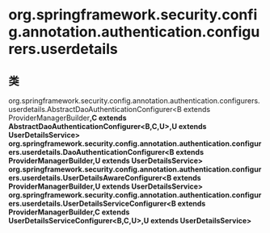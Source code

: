 # org.springframework.security.config.annotation.authentication.configurers.userdetails

## 类

org.springframework.security.config.annotation.authentication.configurers.userdetails.AbstractDaoAuthenticationConfigurer<B extends ProviderManagerBuilder<B>,C extends AbstractDaoAuthenticationConfigurer<B,C,U>,U extends UserDetailsService>
org.springframework.security.config.annotation.authentication.configurers.userdetails.DaoAuthenticationConfigurer<B extends ProviderManagerBuilder<B>,U extends UserDetailsService>
org.springframework.security.config.annotation.authentication.configurers.userdetails.UserDetailsAwareConfigurer<B extends ProviderManagerBuilder<B>,U extends UserDetailsService>
org.springframework.security.config.annotation.authentication.configurers.userdetails.UserDetailsServiceConfigurer<B extends ProviderManagerBuilder<B>,C extends UserDetailsServiceConfigurer<B,C,U>,U extends UserDetailsService>




